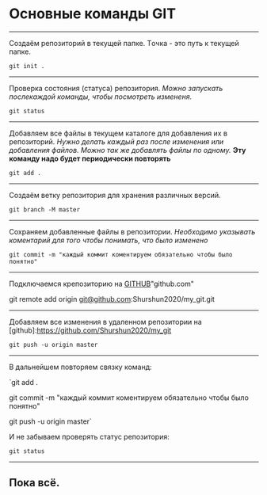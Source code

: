 # Основные команды GIT

---
Создаём репозиторий в текущей папке. Tочка - это путь к текущей папке.

`git init .`

---

Проверка состояния (статуса) репозитория. _Можно запускать послекаждой команды, чтобы посмотреть  измененя._

`git status`

---

Добавляем все файлы в текущем каталоге для добавления их в репозиторий. _Нужно делать каждый раз после изменения или добавления файлов. Можно так же добавлять файлы по одному._ __Эту команду надо будет периодически повторять__

`git add .`

---

Создаём ветку репозитория для хранения различных версий.
 
`git branch -M master`

---

Сохраняем добавленные файлы в репозитории. _Необходимо указывать коментарий для того чтобы понимать, что было изменено_

`git commit -m "каждый коммит коментируем обязательно чтобы было понятно"`

---

Подключаемся крепозиторию на [GITHUB](https://github.com)"github.com"

git remote add origin git@github.com:Shurshun2020/my_git.git

---

Добавляем все изменения в удаленном репозитории на [github]:https://github.com/Shurshun2020/my_git

`git push -u origin master`

---

В дальнейшем повторяем связку команд:


`git add .  

git commit -m "каждый коммит коментируем обязательно чтобы было понятно"  

git push -u origin master`  

И не забываем проверять статус репозитория:

`git status`

---

## Пока всё.

